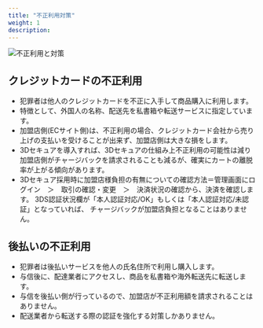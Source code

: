 ```yaml
---
title: "不正利用対策"
weight: 1
description: 
---
```


![不正利用と対策](../media/unauthorizeduse.jpg)

## クレジットカードの不正利用

- 犯罪者は他人のクレジットカードを不正に入手して商品購入に利用します。
- 特徴として、外国人の名称、配送先を私書箱や転送サービスに指定しています。
- 加盟店側(ECサイト側)は、不正利用の場合、クレジットカード会社から売り上げの支払いを受けることが出来ず、加盟店側は大きな損をします。
- 3Dセキュアを導入すれば、3Dセキュアの仕組み上不正利用の可能性は減り加盟店側がチャージバックを請求されることも減るが、確実にカートの離脱率が上がる傾向があります。
- 3Dセキュア採用時に加盟店様負担の有無についての確認方法＝管理画面にログイン　＞　取引の確認・変更　＞　決済状況の確認から、決済を確認します。
3DS認証状況欄が「本人認証対応/OK」もしくは「本人認証対応/未認証」となっていれば、 チャージバックが加盟店負担となることはありません。

## 後払いの不正利用

- 犯罪者は後払いサービスを他人の氏名住所で利用し購入します。
- 与信後に、配達業者にアクセスし、商品を私書箱や海外転送先に転送します。
- 与信を後払い側が行っているので、加盟店が不正利用額を請求されることはありません。
- 配送業者から転送する際の認証を強化する対策しかありません。
